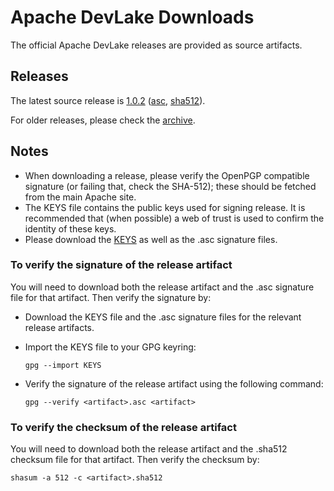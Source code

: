 # Apache DevLake Downloads

The official Apache DevLake releases are provided as source artifacts.

## Releases

The latest source release is [1.0.2](
https://www.apache.org/dyn/closer.lua/incubator/devlake/1.0.2-incubating/apache-devlake-1.0.2-incubating-src.tar.gz?action=download) ([asc](https://downloads.apache.org/incubator/devlake/1.0.2-incubating/apache-devlake-1.0.2-incubating-src.tar.gz.asc),
[sha512](https://downloads.apache.org/incubator/devlake/1.0.2-incubating/apache-devlake-1.0.2-incubating-src.tar.gz.sha512)).

For older releases, please check the [archive](https://archive.apache.org/dist/incubator/devlake).

## Notes

* When downloading a release, please verify the OpenPGP compatible signature (or failing that, check the SHA-512); these should be fetched from the main Apache site.
* The KEYS file contains the public keys used for signing release. It is recommended that (when possible) a web of trust is used to confirm the identity of these keys.
* Please download the [KEYS](https://downloads.apache.org/incubator/devlake/KEYS) as well as the .asc signature files.

### To verify the signature of the release artifact

You will need to download both the release artifact and the .asc signature file for that artifact. Then verify the signature by:

* Download the KEYS file and the .asc signature files for the relevant release artifacts.
* Import the KEYS file to your GPG keyring: 

    ```shell
    gpg --import KEYS
    ```

* Verify the signature of the release artifact using the following command:
  
    ```shell
    gpg --verify <artifact>.asc <artifact>
    ```

### To verify the checksum of the release artifact

You will need to download both the release artifact and the .sha512 checksum file for that artifact. Then verify the checksum by:

```shell
shasum -a 512 -c <artifact>.sha512
```